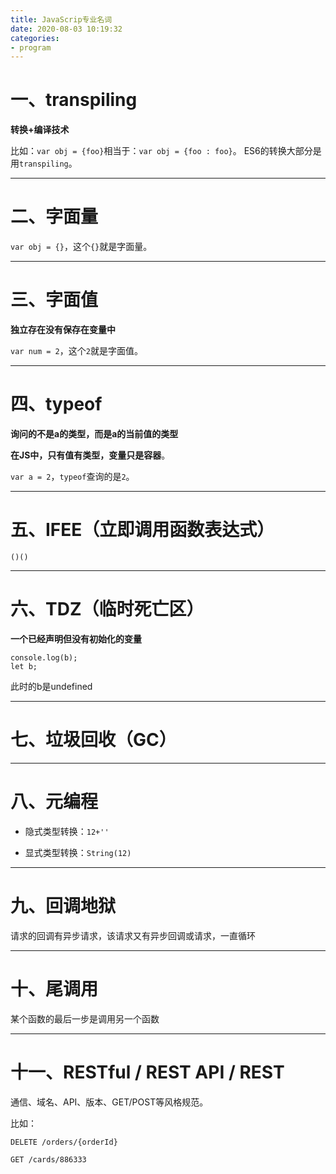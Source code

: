 ```yaml
---
title: JavaScrip专业名词
date: 2020-08-03 10:19:32
categories: 
- program
---
```


# 一、transpiling

**转换+编译技术**

比如：`var obj = {foo}`相当于：`var obj = {foo : foo}`。
ES6的转换大部分是用`transpiling`。

---

# 二、字面量

`var obj = {}`，这个`{}`就是字面量。

---

# 三、字面值

**独立存在没有保存在变量中**

`var num = 2`，这个`2`就是字面值。

---

# 四、typeof

**询问的不是a的类型，而是a的当前值的类型**

**在JS中，只有值有类型，变量只是容器**。

`var a = 2`，`typeof`查询的是`2`。

---

# 五、IFEE（立即调用函数表达式）

`()()`

---

# 六、TDZ（临时死亡区）

**一个已经声明但没有初始化的变量**

```
console.log(b);
let b;
```

此时的b是undefined

---

# 七、垃圾回收（GC）

---

# 八、元编程

- 隐式类型转换：`12+''`

- 显式类型转换：`String(12)`

---

# 九、回调地狱

请求的回调有异步请求，该请求又有异步回调或请求，一直循环

---

# 十、尾调用

某个函数的最后一步是调用另一个函数

---

# 十一、RESTful / REST API / REST

通信、域名、API、版本、GET/POST等风格规范。

比如：

```
DELETE /orders/{orderId}

GET /cards/886333
```